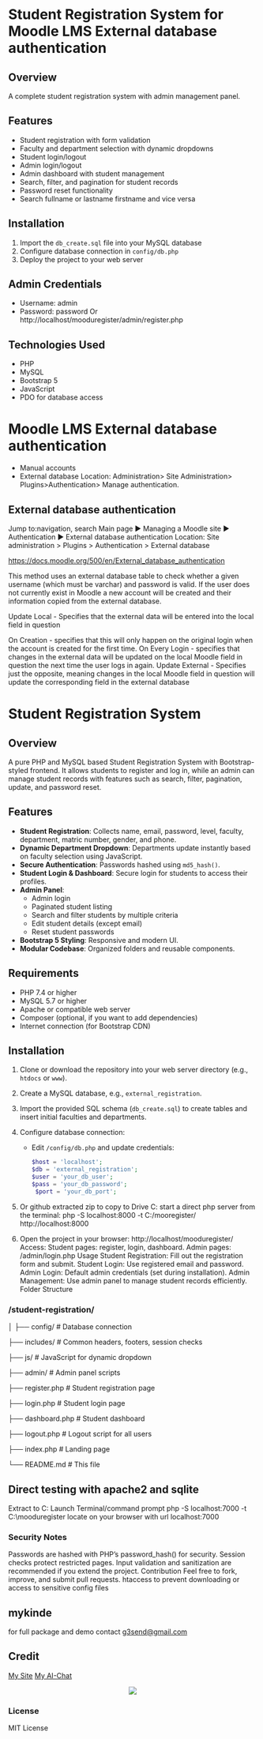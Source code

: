 # Student Registration System for Moodle LMS External database authentication 

## Overview

A complete student registration system with admin management panel.

## Features

- Student registration with form validation
- Faculty and department selection with dynamic dropdowns
- Student login/logout
- Admin login/logout
- Admin dashboard with student management
- Search, filter, and pagination for student records
- Password reset functionality
- Search fullname or lastname firstname and vice versa

## Installation

1. Import the `db_create.sql` file into your MySQL database
2. Configure database connection in `config/db.php`
3. Deploy the project to your web server

## Admin Credentials

- Username: admin
- Password: password
Or 
http://localhost/mooduregister/admin/register.php




## Technologies Used

- PHP
- MySQL
- Bootstrap 5
- JavaScript
- PDO for database access

# Moodle LMS External database authentication 
- Manual accounts
- External database
Location: Administration> Site Administration> Plugins>Authentication> Manage authentication.
## External database authentication
Jump to:navigation, search
Main page ► Managing a Moodle site ► Authentication ► External database authentication
Location: Site administration > Plugins > Authentication > External database

https://docs.moodle.org/500/en/External_database_authentication

This method uses an external database table to check whether a given username (which must be varchar) and password is valid. If the user does not currently exist in Moodle a new account will be created and their information copied from the external database.

Update Local - Specifies that the external data will be entered into the local field in question

On Creation - specifies that this will only happen on the original login when the account is created for the first time.
On Every Login - specifies that changes in the external data will be updated on the local Moodle field in question the next time the user logs in again.
Update External - Specifies just the opposite, meaning changes in the local Moodle field in question will update the corresponding field in the external database

# Student Registration System

## Overview
A pure PHP and MySQL based Student Registration System with Bootstrap-styled frontend. It allows students to register and log in, while an admin can manage student records with features such as search, filter, pagination, update, and password reset.

## Features
- **Student Registration**: Collects name, email, password, level, faculty, department, matric number, gender, and phone.
- **Dynamic Department Dropdown**: Departments update instantly based on faculty selection using JavaScript.
- **Secure Authentication**: Passwords hashed using `md5_hash()`.
- **Student Login & Dashboard**: Secure login for students to access their profiles.
- **Admin Panel**:
  - Admin login
  - Paginated student listing
  - Search and filter students by multiple criteria
  - Edit student details (except email)
  - Reset student passwords
- **Bootstrap 5 Styling**: Responsive and modern UI.
- **Modular Codebase**: Organized folders and reusable components.

## Requirements
- PHP 7.4 or higher
- MySQL 5.7 or higher
- Apache or compatible web server
- Composer (optional, if you want to add dependencies)
- Internet connection (for Bootstrap CDN)

## Installation
1. Clone or download the repository into your web server directory (e.g., `htdocs` or `www`).
2. Create a MySQL database, e.g., `external_registration`.
3. Import the provided SQL schema (`db_create.sql`) to create tables and insert initial faculties and departments.
4. Configure database connection:
   - Edit `/config/db.php` and update credentials:
     ```php
     $host = 'localhost';
     $db = 'external_registration';
     $user = 'your_db_user';
     $pass = 'your_db_password';
	  $port = 'your_db_port';
	 
5. Or github extracted zip to copy to Drive C:
start a direct php server from the terminal:
 php -S localhost:8000 -t C:/mooregister/
 http://localhost:8000

6. Open the project in your browser:
http://localhost/mooduregister/
Access:
Student pages: register, login, dashboard.
Admin pages: /admin/login.php
Usage
Student Registration: Fill out the registration form and submit.
Student Login: Use registered email and password.
Admin Login: Default admin credentials (set during installation).
Admin Management: Use admin panel to manage student records efficiently.
Folder Structure



### /student-registration/
│
├── config/         # Database connection

├── includes/       # Common headers, footers, session checks

├── js/            # JavaScript for dynamic dropdown

├── admin/         # Admin panel scripts

├── register.php   # Student registration page

├── login.php      # Student login page

├── dashboard.php  # Student dashboard

├── logout.php     # Logout script for all users

├── index.php      # Landing page

└── README.md      # This file

## Direct testing with apache2 and sqlite
Extract to C: 
Launch Terminal/command prompt
php -S localhost:7000 -t C:\mooduregister
locate on your browser with url localhost:7000



### Security Notes
Passwords are hashed with PHP’s password_hash() for security.
Session checks protect restricted pages.
Input validation and sanitization are recommended if you extend the project.
Contribution
Feel free to fork, improve, and submit pull requests.
htaccess to prevent downloading or access to sensitive config files

## mykinde
for full package and demo contact g3send@gmail.com

## Credit
[My Site](https://mykinde.github.io/site/)
[My AI-Chat](https://chatgpt.com/share/683312e2-fcc8-8004-a16a-ff288924bd58)



<p align="center">
<img src="https://i.imgur.com/2EmQVtG.png">

</p>

### License
MIT License